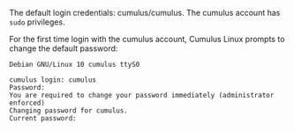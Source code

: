 The default login credentials: cumulus/cumulus. The cumulus account has `sudo` privileges.

For the first time login with the cumulus account, Cumulus Linux prompts to change the default password:
```
Debian GNU/Linux 10 cumulus ttyS0

cumulus login: cumulus
Password: 
You are required to change your password immediately (administrator enforced)
Changing password for cumulus.
Current password: 

```
